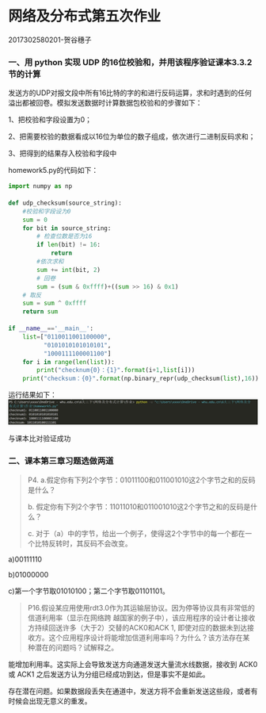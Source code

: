 # 网络及分布式第五次作业

2017302580201-贺谷穗子

### 一、用 python 实现 UDP 的16位校验和，并用该程序验证课本3.3.2节的计算

发送方的UDP对报文段中所有16比特的字的和进行反码运算，求和时遇到的任何溢出都被回卷。模拟发送数据时计算数据包校验和的步骤如下：

 1、把校验和字段设置为0；

  2、把需要校验的数据看成以16位为单位的数子组成，依次进行二进制反码求和；

 3、把得到的结果存入校验和字段中

homework5.py的代码如下：

```python
import numpy as np

def udp_checksum(source_string):
    #校验和字段设为0
    sum = 0
    for bit in source_string:
        # 检查位数是否为16
        if len(bit) != 16:
            return
        #依次求和    
        sum += int(bit, 2)
        # 回卷
        sum = (sum & 0xffff)+((sum >> 16) & 0x1)
    # 取反
    sum = sum ^ 0xffff
    return sum

if __name__=='__main__':
    list=["0110011001100000",
          "0101010101010101",
          "1000111100001100"]
    for i in range(len(list)):
        print("checknum{0}：{1}".format(i+1,list[i]))
    print("checksum：{0}".format(np.binary_repr(udp_checksum(list),16)))
```

运行结果如下：![homework5-1](homework5-1.png)

与课本比对验证成功



### 二、课本第三章习题选做两道

> P4. a.假定你有下列2个字节：01011100和011001010这2个字节之和的反码是什么？
>
> b. 假定你有下列2个字节：11011010和011001010这2个字节之和的反码是什么？
>
> c. 对于（a）中的字节，给出一个例子，使得这2个字节中的每一个都在一个比特反转时，其反码不会改变。

a)00111110

b)01000000

c)第一个字节取01010100；第二个字节取01101101。



> P16.假设某应用使用rdt3.0作为其运输层协议。因为停等协议具有非常低的信道利用率（显示在网络跨 越国家的例子中），该应用程序的设计者让接收方持续回送许多（大于2）交替的ACK0和ACK 1, 即使对应的数据未到达接收方。这个应用程序设计将能增加信道利用率吗？为什么？该方法存在某 种潜在的问题吗？试解释之。

能增加利用率。这实际上会导致发送方向通道发送大量流水线数据，接收到 ACK0 或 ACK1 之后发送方认为分组已经成功到达，但是事实不是如此。

存在潜在问题。如果数据段丢失在通道中，发送方将不会重新发送这些段，或者有时候会出现无意义的重发。
